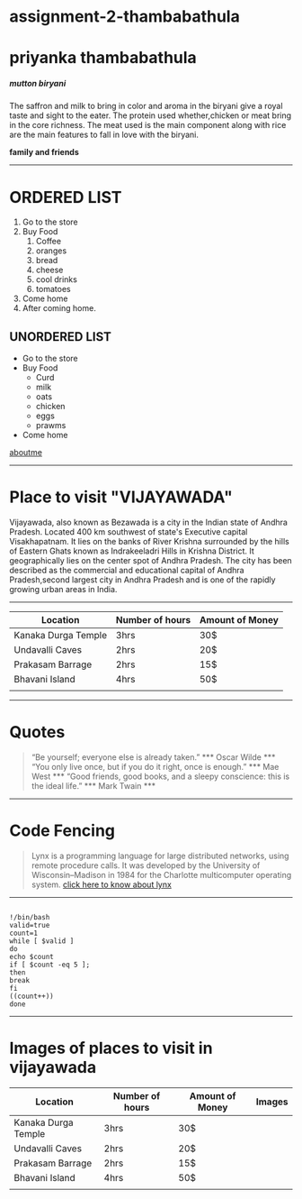 # assignment-2-thambabathula
# priyanka thambabathula
##### mutton biryani
The saffron and milk to bring in color and aroma in the biryani give a royal taste and sight to the eater. The protein used whether,chicken or meat bring in the core richness. The meat used is the main component along with rice are the main features to fall in love with the biryani.

**family and friends**

___________________________________________
# ORDERED LIST
1. Go to the store
2. Buy Food
      1. Coffee
      2. oranges
      3. bread
      4. cheese
      5. cool drinks
      6. tomatoes
1. Come home
2. After coming home.
## UNORDERED LIST
* Go to the store
* Buy Food
    * Curd
    * milk
    * oats
    * chicken
    * eggs
    * prawms
* Come home 

[aboutme](AboutMe.md)


-------------------------------------------------------------

# Place to visit "VIJAYAWADA"

Vijayawada, also known as Bezawada is a city in the Indian state of Andhra Pradesh. Located 400 km southwest of state's Executive capital Visakhapatnam. It lies on the banks of River Krishna surrounded by the hills of Eastern Ghats known as Indrakeeladri Hills in Krishna District. It geographically lies on the center spot of Andhra Pradesh. The city has been described as the commercial and educational capital of Andhra Pradesh,second largest city in Andhra Pradesh and is one of the rapidly growing urban areas in India.

-------------------------------------------------------------------------

|   Location           |  Number of hours  |  Amount of Money  |  
|----------------------|-------------------|-------------------|
| Kanaka Durga Temple  |     3hrs          |        30$        |
| Undavalli Caves      |     2hrs          |        20$        |
| Prakasam Barrage     |     2hrs          |        15$        |
| Bhavani Island       |     4hrs          |        50$        |  
|                      |                   |                   |             

-----------------------------------------------------------------------

# Quotes

>“Be yourself; everyone else is already taken.” *** Oscar Wilde ***
>“You only live once, but if you do it right, once is enough.” *** Mae West ***
>“Good friends, good books, and a sleepy conscience: this is the ideal life.” *** Mark Twain ***

--------------------------------------------------------------------------

# Code Fencing
>Lynx is a programming language for large distributed networks, using remote procedure calls. It was developed by the University of Wisconsin–Madison in 1984 for the Charlotte multicomputer operating system.
[click here to know about lynx](https://en.wikipedia.org/wiki/LANSA_(development_environment))

------------------------
```

!/bin/bash
valid=true
count=1
while [ $valid ]
do
echo $count
if [ $count -eq 5 ];
then
break
fi
((count++))
done

```
--------------------------------

# Images of places to visit in vijayawada


|   Location           |  Number of hours  |  Amount of Money  |    Images                              |
|----------------------|-------------------|-------------------|---------------------------             |
| Kanaka Durga Temple  |     3hrs          |        30$        ||[Kanaka Durga Temple](DurgaTemple.jpg) |
| Undavalli Caves      |     2hrs          |        20$        ||[Undavalli Caves](UndavalliCaves.jpg)  |
| Prakasam Barrage     |     2hrs          |        15$        ||[Prakasam Barrage](PrakasamBarrage.jpg)|
| Bhavani Island       |     4hrs          |        50$        ||[Bhavani Island](BhavaniIsland.jpeg)   |
|                      |                   |                   |                                        |
